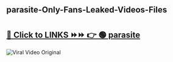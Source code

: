 
 ## parasite-Only-Fans-Leaked-Videos-Files

# <h2><a href="https://mediaupload.pro?parasite">🔗 Click to LINKS ⏩⏩ 👉 🟢 parasite </a></h2>

<a href="https://mediaupload.pro?parasite" rel="nofollow" data-target="animated-image.originalLink"><img src="https://i.ibb.co.com/xMMVF88/686577567.gif" alt="Viral Video Original" style="max-width: 100%; display: inline-block;" data-target="animated-image.originalImage"></a>